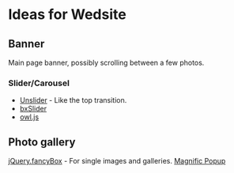 # Ideas for Wedsite

## Banner

Main page banner, possibly scrolling between a few photos.

### Slider/Carousel

* [Unslider](http://unslider.com/) - Like the top transition.
* [bxSlider](http://bxslider.com/)
* [owl.js](http://www.owlgraphic.com/owlcarousel/)

## Photo gallery

[jQuery.fancyBox](http://fancyapps.com/fancybox/#examples) - For single images and galleries.
[Magnific Popup](http://dimsemenov.com/plugins/magnific-popup/)
